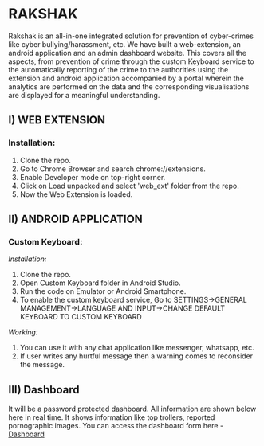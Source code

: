# RAKSHAK
Rakshak is an all-in-one integrated solution for prevention of cyber-crimes like cyber bullying/harassment, etc. We have built a web-extension, an android application and an admin dashboard website. This covers all the aspects, from prevention of crime through the custom Keyboard service to the automatically reporting of the crime to the authorities using the extension and android application accompanied by a portal wherein the analytics are performed on the data and the corresponding visualisations are displayed for a meaningful understanding.

## I) WEB EXTENSION

### Installation:
1. Clone the repo.
2. Go to Chrome Browser and search chrome://extensions.
3. Enable Developer mode on top-right corner.
4. Click on Load unpacked and select 'web_ext' folder from the repo.
5. Now the Web Extension is loaded.

## II) ANDROID APPLICATION

### Custom Keyboard:

*Installation:*
1. Clone the repo.
2. Open Custom Keyboard folder in Android Studio.
3. Run the code on Emulator or Android Smartphone.
4. To enable the custom keyboard service, Go to SETTINGS->GENERAL MANAGEMENT->LANGUAGE AND INPUT->CHANGE DEFAULT KEYBOARD TO CUSTOM KEYBOARD

*Working:*
1. You can use it with any chat application like messenger, whatsapp, etc.
2. If user writes any hurtful message then a warning comes to reconsider the message.


## III) Dashboard
It will be a password protected dashboard.
All information are shown below here in real time.
It shows information like top trollers, reported pornographic images.
You can access the dashboard form here - [Dashboard](https://ebuzzet.com/rakshak)
